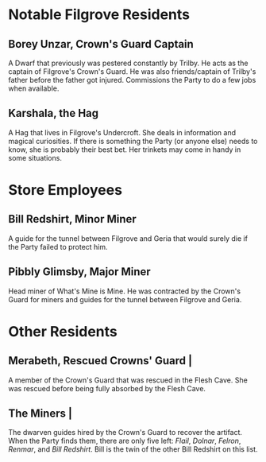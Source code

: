# Notable Filgrove Residents

## Borey Unzar, Crown's Guard Captain

A Dwarf that previously was pestered constantly by Trilby. He acts as the captain of Filgrove's Crown's Guard. He was also friends/captain of Trilby's father before the father got injured. Commissions the Party to do a few jobs when available.

## Karshala, the Hag

A Hag that lives in Filgrove's Undercroft. She deals in information and magical curiosities. If there is something the Party (or anyone else) needs to know, she is probably their best bet. Her trinkets may come in handy in some situations.

# Store Employees

## Bill Redshirt, Minor Miner

A guide for the tunnel between Filgrove and Geria that would surely die if the Party failed to protect him. 

## Pibbly Glimsby, Major Miner

Head miner of What's Mine is Mine. He was contracted by the Crown's Guard for miners and guides for the tunnel between Filgrove and Geria.

# Other Residents

## Merabeth, Rescued Crowns' Guard |

A member of the Crown's Guard that was rescued in the Flesh Cave. She was rescued before being fully absorbed by the Flesh Cave.

## The Miners |

The dwarven guides hired by the Crown's Guard to recover the artifact. When the Party finds them, there are only five left: *Flail*, *Dolnar*, *Felron*, *Renmar*, and *Bill Redshirt*. Bill is the twin of the other Bill Redshirt on this list. 